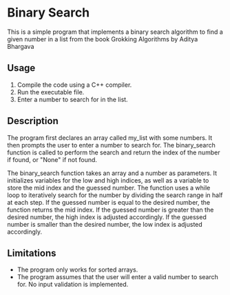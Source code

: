 # Binary Search

This is a simple program that implements a binary search algorithm to find a given number in a list from the book Grokking Algorithms by Aditya Bhargava
## Usage

1. Compile the code using a C++ compiler.
2. Run the executable file.
3. Enter a number to search for in the list.

## Description

The program first declares an array called my_list with some numbers. It then prompts the user to enter a number to search for. The binary_search function is called to perform the search and return the index of the number if found, or "None" if not found.

The binary_search function takes an array and a number as parameters. It initializes variables for the low and high indices, as well as a variable to store the mid index and the guessed number. The function uses a while loop to iteratively search for the number by dividing the search range in half at each step. If the guessed number is equal to the desired number, the function returns the mid index. If the guessed number is greater than the desired number, the high index is adjusted accordingly. If the guessed number is smaller than the desired number, the low index is adjusted accordingly.

## Limitations

- The program only works for sorted arrays.
- The program assumes that the user will enter a valid number to search for. No input validation is implemented.
